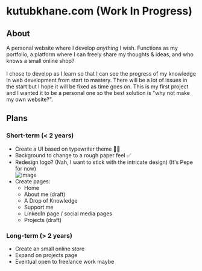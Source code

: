 # kutubkhane.com (Work In Progress)

## About
A personal website where I develop _anything_ I wish. Functions as my portfolio, a platform where I can freely share my thoughts & ideas, and who knows a small online shop?
\
\
I chose to develop as I learn so that I can see the progress of my knowledge in web development from start to mastery. There will be a lot of issues in the start but I hope it will be fixed as time goes on. This is my first project and I wanted it to be a personal one so the best solution is "why not make my own website?".

## Plans

### Short-term (< 2 years)
- Create a UI based on typewriter theme 🤏🏼
- Background to change to a rough paper feel ✅
- Redesign logo? (Nah, I want to stick with the intricate design) (It's Pepe for now)\
  ![image](https://github.com/user-attachments/assets/1ef5f43f-32df-4fff-a4cf-bd9971f51dd3)
- Create pages:
  - Home
  - About me (draft)
  - A Drop of Knowledge
  - Support me
  - LinkedIn page / social media pages
  - Projects (draft)
### Long-term (> 2 years)
- Create an small online store
- Expand on projects page
- Eventual open to freelance work maybe
